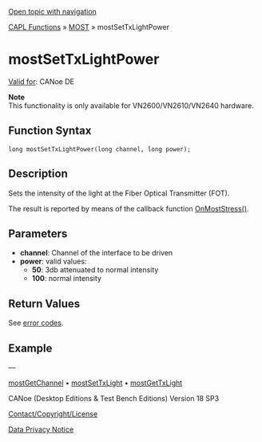 [Open topic with navigation](../../../../../CANoeDEFamily.htm#Topics/CAPLFunctions/MOST/Functions/CAPLfunctionMOSTSetTxLightPower.md)

[CAPL Functions](../../CAPLfunctions.md) » [MOST](../CAPLfunctionsMOSTOverview.md) » mostSetTxLightPower

# mostSetTxLightPower

[Valid for](../../../Shared/FeatureAvailability.md): CANoe DE

**Note**  
This functionality is only available for VN2600/VN2610/VN2640 hardware.

## Function Syntax

```plaintext
long mostSetTxLightPower(long channel, long power);
```

## Description

Sets the intensity of the light at the Fiber Optical Transmitter (FOT).

The result is reported by means of the callback function [OnMostStress()](../EventProcedures/CAPLfunctionOnMOSTStress.md).

## Parameters

- **channel**: Channel of the interface to be driven
- **power**: valid values:
  - **50**: 3db attenuated to normal intensity
  - **100**: normal intensity

## Return Values

See [error codes](../CAPLfunctionsMOSTErrorCodes.md).

## Example

—

[mostGetChannel](CAPLfunctionMOSTGetChannel.md) • [mostSetTxLight](CAPLfunctionMOSTSetTxLight.md) • [mostGetTxLight](CAPLfunctionMOSTGetTxLight.md)

CANoe (Desktop Editions & Test Bench Editions) Version 18 SP3

[Contact/Copyright/License](../../../Shared/ContactCopyrightLicense.md)

[Data Privacy Notice](https://www.vector.com/int/en/company/get-info/privacy-policy/)

